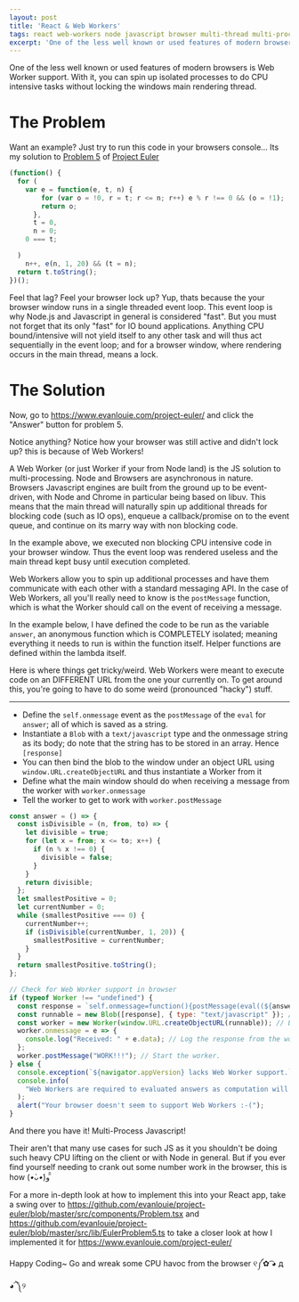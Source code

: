```yaml
---
layout: post
title: 'React & Web Workers'
tags: react web-workers node javascript browser multi-thread multi-process
excerpt: 'One of the less well known or used features of modern browsers is Web Worker support. With it, you can use spin up isolated processes to do CPU intensive tasks without locking the windows main rendering thread.'
---
```


One of the less well known or used features of modern browsers is Web Worker support. With it, you can spin up isolated processes to do CPU intensive tasks without locking the windows main rendering thread.

# The Problem

Want an example? Just try to run this code in your browsers console... Its my solution to [Problem 5](https://github.com/evanlouie/project-euler/blob/master/src/lib/EulerProblem5.ts) of [Project Euler](https://projecteuler.net/problem=5)

```javascript
(function() {
  for (
    var e = function(e, t, n) {
        for (var o = !0, r = t; r <= n; r++) e % r !== 0 && (o = !1);
        return o;
      },
      t = 0,
      n = 0;
    0 === t;

  )
    n++, e(n, 1, 20) && (t = n);
  return t.toString();
})();
```

Feel that lag? Feel your browser lock up? Yup, thats because the your browser window runs in a single threaded event loop. This event loop is why Node.js and Javascript in general is considered "fast". But you must not forget that its only "fast" for IO bound applications. Anything CPU bound/intensive will not yield itself to any other task and will thus act sequentially in the event loop; and for a browser window, where rendering occurs in the main thread, means a lock.

# The Solution

Now, go to <https://www.evanlouie.com/project-euler/> and click the "Answer" button for problem 5.

Notice anything? Notice how your browser was still active and didn't lock up? this is because of Web Workers!

A Web Worker (or just Worker if your from Node land) is the JS solution to multi-processing. Node and Browsers are asynchronous in nature. Browsers Javascript engines are built from the ground up to be event-driven, with Node and Chrome in particular being based on libuv. This means that the main thread will naturally spin up additional threads for blocking code (such as IO ops), enqueue a callback/promise on to the event queue, and continue on its marry way with non blocking code.

In the example above, we executed non blocking CPU intensive code in your browser window. Thus the event loop was rendered useless and the main thread kept busy until execution completed.

Web Workers allow you to spin up additional processes and have them communicate with each other with a standard messaging API. In the case of Web Workers, all you'll really need to know is the `postMessage` function, which is what the Worker should call on the event of receiving a message.

In the example below, I have defined the code to be run as the variable `answer`, an anonymous function which is COMPLETELY isolated; meaning everything it needs to run is within the function itself. Helper functions are defined within the lambda itself.

Here is where things get tricky/weird. Web Workers were meant to execute code on an DIFFERENT URL from the one your currently on. To get around this, you're going to have to do some weird (pronounced "hacky") stuff.

---

* Define the `self.onmessage` event as the `postMessage` of the `eval` for `answer`; all of which is saved as a string.
* Instantiate a `Blob` with a `text/javascript` type and the onmessage string as its body; do note that the string has to be stored in an array. Hence `[response]`
* You can then bind the blob to the window under an object URL using `window.URL.createObjectURL` and thus instantiate a Worker from it
* Define what the main window should do when receiving a message from the worker with `worker.onmessage`
* Tell the worker to get to work with `worker.postMessage`

```javascript
const answer = () => {
  const isDivisible = (n, from, to) => {
    let divisible = true;
    for (let x = from; x <= to; x++) {
      if (n % x !== 0) {
        divisible = false;
      }
    }
    return divisible;
  };
  let smallestPositive = 0;
  let currentNumber = 0;
  while (smallestPositive === 0) {
    currentNumber++;
    if (isDivisible(currentNumber, 1, 20)) {
      smallestPositive = currentNumber;
    }
  }
  return smallestPositive.toString();
};

// Check for Web Worker support in browser
if (typeof Worker !== "undefined") {
  const response = `self.onmessage=function(){postMessage(eval((${answer})()))}`; // Wrap workers onmessage lambda
  const runnable = new Blob([response], { type: "text/javascript" }); // Make a runnable JS blob
  const worker = new Worker(window.URL.createObjectURL(runnable)); // Bind the runnable blob to the a URL and create a worker
  worker.onmessage = e => {
    console.log("Received: " + e.data); // Log the response from the worker
  };
  worker.postMessage("WORK!!!"); // Start the worker.
} else {
  console.exception(`${navigator.appVersion} lacks Web Worker support.`);
  console.info(
    "Web Workers are required to evaluated answers as computation will cause the main window thread to lock"
  );
  alert("Your browser doesn't seem to support Web Workers :-(");
}
```

And there you have it! Multi-Process Javascript!

Their aren't that many use cases for such JS as it you shouldn't be doing such heavy CPU lifting on the client or with Node in general. But if you ever find yourself needing to crank out some number work in the browser, this is how (_•̀ᴗ•́_)و ̑̑

For a more in-depth look at how to implement this into your React app, take a swing over to <https://github.com/evanlouie/project-euler/blob/master/src/components/Problem.tsx> and <https://github.com/evanlouie/project-euler/blob/master/src/lib/EulerProblem5.ts> to take a closer look at how I implemented it for <https://www.evanlouie.com/project-euler/>

Happy Coding~ Go and wreak some CPU havoc from the browser ୧༼✿ ͡◕ д ◕͡ ༽୨
